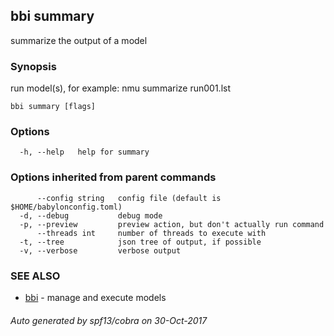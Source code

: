## bbi summary

summarize the output of a model

### Synopsis


run model(s), for example: 
nmu summarize run001.lst
 

```
bbi summary [flags]
```

### Options

```
  -h, --help   help for summary
```

### Options inherited from parent commands

```
      --config string   config file (default is $HOME/babylonconfig.toml)
  -d, --debug           debug mode
  -p, --preview         preview action, but don't actually run command
      --threads int     number of threads to execute with
  -t, --tree            json tree of output, if possible
  -v, --verbose         verbose output
```

### SEE ALSO
* [bbi](bbi.md)	 - manage and execute models

###### Auto generated by spf13/cobra on 30-Oct-2017
